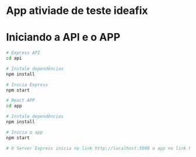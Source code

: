 # App ativiade de teste  ideafix

# Iniciando a API e o APP

``` bash
# Express API
cd api

# Instale dependências
npm install

# Inicia Express
npm start

# React APP
cd app

# Instale dependências
npm install

# Inicia o app
npm start

# O Server Express inicia no link http://localhost:5000 o app no link http://localhost:3000
```
